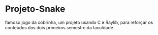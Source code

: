 # Projeto-Snake
famoso jogo da cobrinha, um projeto usando C e Raylib, para reforçar os conteúdos dos dois primeiros semestre da faculdade
